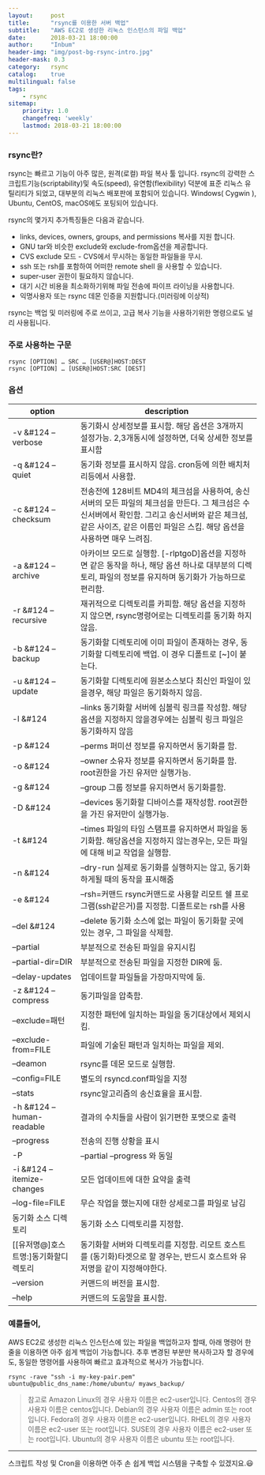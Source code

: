 ```yaml
---
layout:     post
title:      "rsync를 이용한 서버 백업"
subtitle:   "AWS EC2로 생성한 리눅스 인스턴스의 파일 백업"
date:       2018-03-21 18:00:00
author:     "Inbum"
header-img: "img/post-bg-rsync-intro.jpg"
header-mask: 0.3
category:   rsync
catalog:    true
multilingual: false
tags:
    - rsync
sitemap:
    priority: 1.0
    changefreq: 'weekly'
    lastmod: 2018-03-21 18:00:00
---
```


### rsync란? 
rsync는 빠르고 기능이 아주 많은, 원격(로컬) 파일 복사 툴 입니다. rsync의 강력한 스크립트기능(scriptability)및 속도(speed), 유연함(flexibility) 덕분에 표준 리눅스 유틸리티가 되었고, 대부분의 리눅스 배포판에 포함되어 있습니다. Windows( Cygwin ), Ubuntu, CentOS, macOS에도 포팅되어 있습니다.

rsync의 몇가지 추가특징들은 다음과 같습니다.
- links, devices, owners, groups, and permissions 복사를 지원 합니다.
- GNU tar와 비슷한 exclude와 exclude-from옵션을 제공합니다.
- CVS exclude 모드 - CVS에서 무시하는 동일한 파일들을 무시.
- ssh 또는 rsh를 포함하여 어떠한 remote shell 을 사용할 수 있습니다.
- super-user 권한이 필요하지 않습니다.
- 대기 시간 비용을 최소화하기위해 파일 전송에 파이프 라이닝을 사용합니다.
- 익명사용자 또는 rsync 데몬 인증을 지원합니다.(미러링에 이상적)

rsync는 백업 및 미러링에 주로 쓰이고, 고급 복사 기능을 사용하기위한 명령으로도 널리 사용됩니다.

### 주로 사용하는 구문
~~~
rsync [OPTION] … SRC … [USER@]HOST:DEST
rsync [OPTION] … [USER@]HOST:SRC [DEST]
~~~


### 옵션 

| option | description | 
|---|---| 
| -v &#124 –verbose | 동기화시 상세정보를 표시함. 해당 옵션은 3개까지 설정가능. 2,3개동시에 설정하면, 더욱 상세한 정보를 표시함 | 
| -q &#124 –quiet | 동기화 정보를 표시하지 않음. cron등에 의한 배치처리등에서 사용함. | 
| -c &#124 –checksum | 전송전에 128비트 MD4의 체크섬을 사용하여, 송신서버의 모든 파일의 체크섬을 만든다. 그 체크섬은 수신서버에서 확인함. 그리고 송신서버와 같은 체크섬, 같은 사이즈, 같은 이름인 파일은 스킵. 해당 옵션을 사용하면 매우 느려짐. | 
| -a &#124 –archive | 아카이브 모드로 실행함. [-rlptgoD]옵션을 지정하면 같은 동작을 하나, 해당 옵션 하나로 대부분의 디렉토리, 파일의 정보를 유지하며 동기화가 가능하므로 편리함. | 
| -r &#124 –recursive | 재귀적으로 디렉토리를 카피함. 해당 옵션을 지정하지 않으면, rsync명령어로는 디렉토리를 동기화 하지 않음. | 
| -b &#124 –backup | 동기화할 디렉토리에 이미 파일이 존재하는 경우, 동기화할 디렉토리에 백업. 이 경우 디폴트로 [~]이 붙는다. | 
| -u &#124 –update | 동기화할 디렉토리에 원본소스보다 최신인 파일이 있을경우, 해당 파일은 동기화하지 않음. | 
| -l &#124 | –links	동기화할 서버에 심볼릭 링크를 작성함. 해당옵션을 지정하지 않을경우에는 심볼릭 링크 파일은 동기화하지 않음 | 
| -p &#124 | –perms	퍼미션 정보를 유지하면서 동기화를 함. | 
| -o &#124 | –owner	소유자 정보를 유지하면서 동기화를 함. root권한을 가진 유저만 실행가능. | 
| -g &#124 | –group	그룹 정보를 유지하면서 동기화를함. | 
| -D &#124 | –devices	동기화할 디바이스를 재작성함. root권한을 가진 유저만이 실행가능. | 
| -t &#124 | –times	파일의 타임 스탬프를 유지하면서 파일을 동기화함. 해당옵션을 지정하지 않는경우는, 모든 파일에 대해 비교 작업을 실행함. | 
| -n &#124 | –dry-run	실제로 동기화를 실행하지는 않고, 동기화 하게될 때의 동작을 표시해줌 | 
| -e &#124 | –rsh=커맨드	rsync커맨드로 사용할 리모트 쉘 프로그램(ssh같은거)를 지정함. 디폴트로는 rsh를 사용 | 
| –del &#124 | –delete	동기화 소스에 없는 파일이 동기화할 곳에 있는 경우, 그 파일을 삭제함. | 
| –partial | 부분적으로 전송된 파일을 유지시킴 | 
| –partial-dir=DIR | 부분적으로 전송된 파일을 지정한 DIR에 둠. | 
| –delay-updates | 업데이트할 파일들을 가장마지막에 둠. | 
| -z &#124 –compress | 동기파일을 압축함. | 
| –exclude=패턴 | 지정한 패턴에 일치하는 파일을 동기대상에서 제외시킴. | 
| –exclude-from=FILE | 파일에 기술된 패턴과 일치하는 파일을 제외. | 
| –deamon | rsync를 데몬 모드로 실행함. | 
| –config=FILE | 별도의 rsyncd.conf파일을 지정 | 
| –stats | rsync알고리즘의 송신효율을 표시함. | 
| -h &#124 –human-readable | 결과의 수치들을 사람이 읽기편한 포맷으로 출력 | 
| –progress | 전송의 진행 상황을 표시 | 
| -P | –partial –progress 와 동일 |
| -i &#124 –itemize-changes | 모든 업데이트에 대한 요약을 출력 | 
| –log-file=FILE | 무슨 작업을 했는지에 대한 상세로그를 파일로 남김 | 
| 동기화 소스 디렉토리 | 동기화 소스 디렉토리를 지정함. | 
| [[유저명@]호스트명:]동기화할디렉토리 | 동기화할 서버와 디렉토리를 지정함. 리모트 호스트를 (동기화)타겟으로 할 경우는, 반드시 호스트와 유저명을 같이 지정해야한다. |
| –version | 커맨드의 버전을 표시함. | 
| –help | 커맨드의 도움말을 표시함. | 

### 예를들어,
AWS EC2로 생성한 리눅스 인스턴스에 있는 파일을 백업하고자 할때, 아래 명령어 한줄을 이용하면 아주 쉽게 백업이 가능합니다.
추후 변경된 부분만 복사하고자 할 경우에도, 동일한 명령어를 사용하여 빠르고 효과적으로 복사가 가능합니다.
~~~
rsync -rave "ssh -i my-key-pair.pem" ubuntu@public_dns_name:/home/ubuntu/ myaws_backup/ 
~~~

> 참고로
> Amazon Linux의 경우 사용자 이름은 ec2-user입니다. 
> Centos의 경우 사용자 이름은 centos입니다. 
> Debian의 경우 사용자 이름은 admin 또는 root입니다. 
> Fedora의 경우 사용자 이름은 ec2-user입니다. 
> RHEL의 경우 사용자 이름은 ec2-user 또는 root입니다. 
> SUSE의 경우 사용자 이름은 ec2-user 또는 root입니다. 
> Ubuntu의 경우 사용자 이름은 ubuntu 또는 root입니다.

***

스크립트 작성 및 Cron을 이용하면 아주 손 쉽게 백업 시스템을 구축할 수 있겠지요.:smiley:

